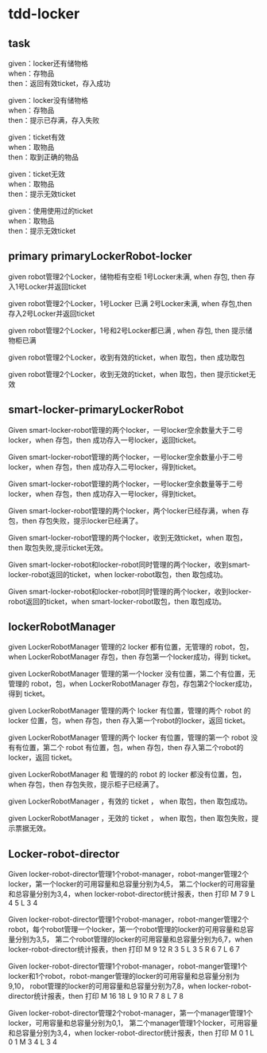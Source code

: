 # tdd-locker
## task

given：locker还有储物格  
when：存物品  
then：返回有效ticket，存入成功  

given：locker没有储物格  
when：存物品  
then：提示已存满，存入失败  

given：ticket有效  
when：取物品  
then：取到正确的物品  

given：ticket无效  
when：取物品  
then：提示无效ticket  

given：使用使用过的ticket  
when：取物品  
then：提示无效ticket  

## primary primaryLockerRobot-locker
given robot管理2个Locker，储物柜有空柜 1号Locker未满, when 存包, then 存入1号Locker并返回ticket

given robot管理2个Locker，1号Locker 已满 2号Locker未满, when 存包,then 存入2号Locker并返回ticket

given robot管理2个Locker，1号和2号Locker都已满 , when 存包, then 提示储物柜已满

given robot管理2个Locker，收到有效的ticket，when 取包，then 成功取包

given robot管理2个Locker，收到无效的ticket，when 取包，then 提示ticket无效

## smart-locker-primaryLockerRobot
Given  smart-locker-robot管理的两个locker，一号locker空余数量大于二号locker，when 存包，then 成功存入一号locker，返回ticket。

Given  smart-locker-robot管理的两个locker，一号locker空余数量小于二号locker，when 存包，then 成功存入二号locker，得到ticket。

Given  smart-locker-robot管理的两个locker，一号locker空余数量等于二号locker，when 存包，then 成功存入一号locker，得到ticket。

Given  smart-locker-robot管理的两个locker，两个locker已经存满，when 存包，then 存包失败，提示locker已经满了。

Given  smart-locker-robot管理的两个locker，收到无效ticket，when 取包，then 取包失败,提示ticket无效。

Given  smart-locker-robot和locker-robot同时管理的两个locker，收到smart-locker-robot返回的ticket，when locker-robot取包，then 取包成功。

Given  smart-locker-robot和locker-robot同时管理的两个locker，收到locker-robot返回的ticket，when smart-locker-robot取包，then 取包成功。

## lockerRobotManager

given LockerRobotManager 管理的2 locker 都有位置，无管理的 robot，包，when LockerRobotManager 存包，then 存包第一个locker成功，得到 ticket。

given LockerRobotManager 管理的第一个locker 没有位置，第二个有位置，无管理的 robot，包，when LockerRobotManager 存包，存包第2个locker成功，得到 ticket。

given LockerRobotManager 管理的两个 locker 有位置，管理的两个 robot 的 locker 位置，包，when 存包，then 存入第一个robot的locker，返回 ticket。

given LockerRobotManager 管理的两个 locker 有位置，管理的第一个 robot 没有有位置，第二个 robot 有位置，包，when 存包，then 存入第二个robot的locker，返回 ticket。

given LockerRobotManager 和 管理的的 robot 的 locker 都没有位置，包， when 存包，then 存包失败，提示柜子已经满了。

given LockerRobotManager ，有效的 ticket ， when 取包，then 取包成功。

given LockerRobotManager ，无效的 ticket ， when 取包，then 取包失败，提示票据无效。



## Locker-robot-director
Given locker-robot-director管理1个robot-manager，robot-manger管理2个locker，第一个locker的可用容量和总容量分别为4,5，
第二个locker的可用容量和总容量分别为3,4，when locker-robot-director统计报表，then 打印
M 7 9
 L 4 5
 L 3 4
 
Given locker-robot-director管理1个robot-manager，robot-manger管理2个robot，每个robot管理一个locker，第一个robot管理的locker的可用容量和总容量分别为3,5，
第二个robot管理的locker的可用容量和总容量分别为6,7，when locker-robot-director统计报表，then 打印
M 9 12
 R 3 5
  L 3 5
 R 6 7
  L 6 7
  
Given locker-robot-director管理1个robot-manager，robot-manger管理1个locker和1个robot，robot-manger管理的locker的可用容量和总容量分别为9,10，
robot管理的locker的可用容量和总容量分别为7,8，when locker-robot-director统计报表，then 打印
M 16 18
 L 9 10
 R 7 8
  L 7 8
  
Given locker-robot-director管理2个robot-manager，第一个manager管理1个locker，可用容量和总容量分别为0,1，
第二个manager管理1个locker，可用容量和总容量分别为3,4，when locker-robot-director统计报表，then 打印
M 0 1
 L 0 1
M 3 4
 L 3 4


